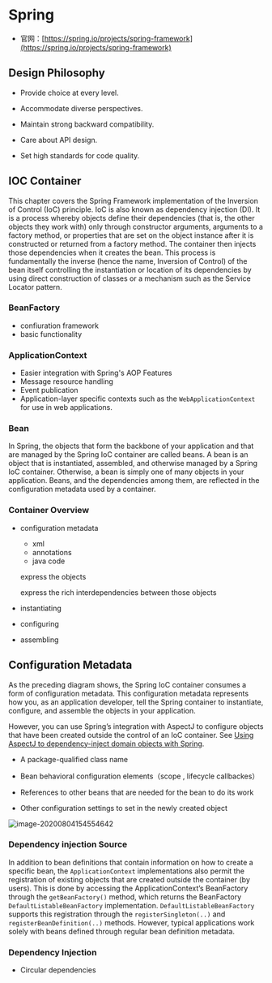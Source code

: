 # Spring 

* 官网：[https://spring.io/projects/spring-framework](https://spring.io/projects/spring-framework)

## Design Philosophy

* Provide choice at every level.

* Accommodate diverse perspectives.
* Maintain strong backward compatibility.
* Care about API design.
* Set high standards for code quality.

## IOC Container

This chapter covers the Spring Framework implementation of the Inversion of Control (IoC) principle. IoC is also known as dependency injection (DI). It is a process whereby objects define their dependencies (that is, the other objects they work with) only through constructor arguments, arguments to a factory method, or properties that are set on the object instance after it is constructed or returned from a factory method. The container then injects those dependencies when it creates the bean. This process is fundamentally the inverse (hence the name, Inversion of Control) of the bean itself controlling the instantiation or location of its dependencies by using direct construction of classes or a mechanism such as the Service Locator pattern.

### BeanFactory

* confiuration framework
* basic functionality

### ApplicationContext

* Easier integration with Spring's AOP Features
* Message resource handling
* Event publication
* Application-layer specific contexts such as the `WebApplicationContext` for use in web applications.

### Bean

In Spring, the objects that form the backbone of your application and that are managed by the Spring IoC container are called beans. A bean is an object that is instantiated, assembled, and otherwise managed by a Spring IoC container. Otherwise, a bean is simply one of many objects in your application. Beans, and the dependencies among them, are reflected in the configuration metadata used by a container.

### Container Overview

* configuration metadata

  * xml
  * annotations
  * java code

  express the objects

  express the rich interdependencies between those objects

* instantiating
* configuring
* assembling

## Configuration Metadata

As the preceding diagram shows, the Spring IoC container consumes a form of configuration metadata. This configuration metadata represents how you, as an application developer, tell the Spring container to instantiate, configure, and assemble the objects in your application.

However, you can use Spring’s integration with AspectJ to configure objects that have been created outside the control of an IoC container. See [Using AspectJ to dependency-inject domain objects with Spring](https://docs.spring.io/spring/docs/5.2.8.RELEASE/spring-framework-reference/core.html#aop-atconfigurable).

* A package-qualified class name
* Bean behavioral configuration elements（scope , lifecycle callbackes）

* References to other beans that are needed for the bean to do its work
* Other configuration settings to set in the newly created object

![image-20200804154554642](C:\Users\grass\AppData\Roaming\Typora\typora-user-images\image-20200804154554642.png)

### Dependency injection Source

In addition to bean definitions that contain information on how to create a specific bean, the `ApplicationContext` implementations also permit the registration of existing objects that are created outside the container (by users). This is done by accessing the ApplicationContext’s BeanFactory through the `getBeanFactory()` method, which returns the BeanFactory `DefaultListableBeanFactory` implementation. `DefaultListableBeanFactory` supports this registration through the `registerSingleton(..)` and `registerBeanDefinition(..)` methods. However, typical applications work solely with beans defined through regular bean definition metadata.

### Dependency Injection 

* Circular dependencies







